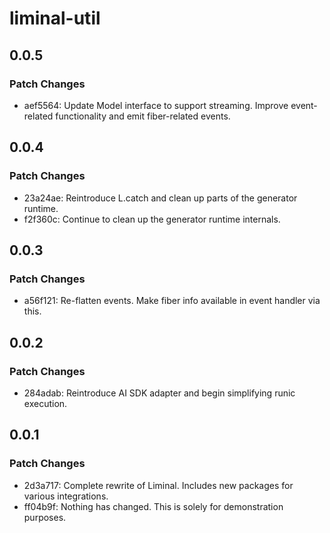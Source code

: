 # liminal-util

## 0.0.5

### Patch Changes

- aef5564: Update Model interface to support streaming. Improve event-related functionality and emit fiber-related events.

## 0.0.4

### Patch Changes

- 23a24ae: Reintroduce L.catch and clean up parts of the generator runtime.
- f2f360c: Continue to clean up the generator runtime internals.

## 0.0.3

### Patch Changes

- a56f121: Re-flatten events. Make fiber info available in event handler via this.

## 0.0.2

### Patch Changes

- 284adab: Reintroduce AI SDK adapter and begin simplifying runic execution.

## 0.0.1

### Patch Changes

- 2d3a717: Complete rewrite of Liminal. Includes new packages for various integrations.
- ff04b9f: Nothing has changed. This is solely for demonstration purposes.
